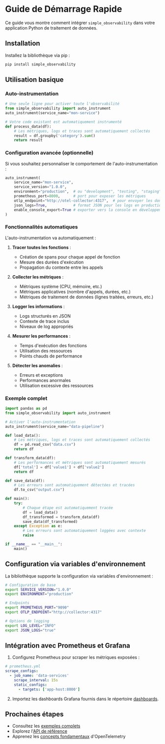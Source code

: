 # Guide de Démarrage Rapide

Ce guide vous montre comment intégrer `simple_observability` dans votre application Python de traitement de données.

## Installation

Installez la bibliothèque via pip :

```bash
pip install simple_observability
```

## Utilisation basique

### Auto-instrumentation

```python
# Une seule ligne pour activer toute l'observabilité
from simple_observability import auto_instrument
auto_instrument(service_name="mon-service")

# Votre code existant est automatiquement instrumenté
def process_data(df):
    # Les métriques, logs et traces sont automatiquement collectés
    result = df.groupby('category').sum()
    return result
```

### Configuration avancée (optionnelle)

Si vous souhaitez personnaliser le comportement de l'auto-instrumentation :

```python
auto_instrument(
    service_name="mon-service",
    service_version="1.0.0",
    environment="production",  # ou "development", "testing", "staging"
    prometheus_port=8000,      # port pour exposer les métriques
    otlp_endpoint="http://otel-collector:4317",  # pour envoyer les données à un collecteur
    json_logs=True,            # format JSON pour les logs en production
    enable_console_export=True # exporter vers la console en développement
)
```

### Fonctionnalités automatiques

L'auto-instrumentation va automatiquement :

1. **Tracer toutes les fonctions** :
   - Création de spans pour chaque appel de fonction
   - Mesure des durées d'exécution
   - Propagation du contexte entre les appels

2. **Collecter les métriques** :
   - Métriques système (CPU, mémoire, etc.)
   - Métriques applicatives (nombre d'appels, durées, etc.)
   - Métriques de traitement de données (lignes traitées, erreurs, etc.)

3. **Logger les informations** :
   - Logs structurés en JSON
   - Contexte de trace inclus
   - Niveaux de log appropriés

4. **Mesurer les performances** :
   - Temps d'exécution des fonctions
   - Utilisation des ressources
   - Points chauds de performance

5. **Détecter les anomalies** :
   - Erreurs et exceptions
   - Performances anormales
   - Utilisation excessive des ressources

### Exemple complet

```python
import pandas as pd
from simple_observability import auto_instrument

# Activer l'auto-instrumentation
auto_instrument(service_name="data-pipeline")

def load_data():
    # Les métriques, logs et traces sont automatiquement collectés
    df = pd.read_csv("data.csv")
    return df

def transform_data(df):
    # Les performances et métriques sont automatiquement mesurés
    df['total'] = df['value1'] + df['value2']
    return df

def save_data(df):
    # Les erreurs sont automatiquement détectées et tracées
    df.to_csv("output.csv")

def main():
    try:
        # Chaque étape est automatiquement tracée
        df = load_data()
        df_transformed = transform_data(df)
        save_data(df_transformed)
    except Exception as e:
        # Les erreurs sont automatiquement loggées avec contexte
        raise

if __name__ == "__main__":
    main()
```

## Configuration via variables d'environnement

La bibliothèque supporte la configuration via variables d'environnement :

```bash
# Configuration de base
export SERVICE_VERSION="1.0.0"
export ENVIRONMENT="production"

# Endpoints
export PROMETHEUS_PORT="9090"
export OTLP_ENDPOINT="http://collector:4317"

# Options de logging
export LOG_LEVEL="INFO"
export JSON_LOGS="true"
```

## Intégration avec Prometheus et Grafana

1. Configurez Prometheus pour scraper les métriques exposées :

```yaml
# prometheus.yml
scrape_configs:
  - job_name: 'data-services'
    scrape_interval: 15s
    static_configs:
      - targets: ['app-host:8000']
```

2. Importez les dashboards Grafana fournis dans le répertoire [dashboards](../dashboards/).

## Prochaines étapes

- Consultez les [exemples complets](../examples/)
- Explorez l'[API de référence](api.md)
- Apprenez les [concepts fondamentaux](concepts.md) d'OpenTelemetry 